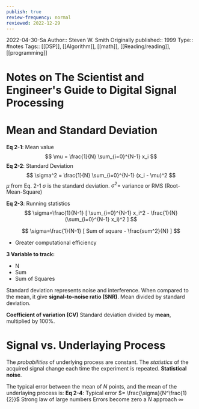 ```yaml
---
publish: true
review-frequency: normal
reviewed: 2022-12-29
---
```

2022-04-30-Sa
Author:: Steven W. Smith
Originally published:: 1999
Type:: #notes
Tags:: [[DSP]], [[Algorithm]], [[math]], [[Reading/reading]], [[programming]]

# Notes on The Scientist and Engineer's Guide to Digital Signal Processing

# Mean and Standard Deviation
**Eq 2-1**: Mean value
$$
\mu = \frac{1}{N} \sum_{i=0}^{N-1} x_i
$$
**Eq 2-2**: Standard Deviation
$$
\sigma^2 = \frac{1}{N} \sum_{i=0}^{N-1} (x_i - \mu)^2
$$
$\mu$ from Eq. 2-1
$\sigma$ is the standard deviation.
$\sigma^2=$  variance or RMS (Root-Mean-Square)

**Eq 2-3**: Running statistics
$$
\sigma=\frac{1}{N-1} [ \sum_{i=0}^{N-1} x_i^2 - \frac{1}{N}(\sum_{i=0}^{N-1} x_i)^2 ]
$$

$$
\sigma=\frac{1}{N-1} [ Sum of square - \frac{sum^2}{N} ]
$$
- Greater computational efficiency

**3 Variable to track:**
- N
- Sum
- Sum of Squares

Standard deviation represents noise and interference. When compared to the mean, it give **signal-to-noise ratio (SNR)**. Mean divided by standard deviation.

**Coefficient of variation (CV)** Standard deviation divided by **mean**, multiplied by 100%. 

# Signal vs. Underlaying Process
The *probabilities* of underlying process are constant.
The *statistics* of the acquired signal change each time the experiment is repeated. **Statistical noise**.

The typical error between the mean of *N* points, and the mean of the underlaying process is:
**Eq 2-4**: 
Typical error $= \frac{\sigma}{N^\frac{1}{2}}$
Strong law of large numbers
Errors become zero a *N* approach $\infty$


